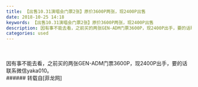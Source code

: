 ```yaml
---
title: 【出售10.31演唱会门票2张】原价3600P两张，现2400P出售
date: 2018-10-25 14:18
keywords: 【出售10.31演唱会门票2张】原价3600P两张，现2400P出售
description: 因有事不能去看，之前买的两张GEN-ADM门票3600P，现2400P出手，要的话联系微信yaka010。
categories: used
---
```

<td class="t_f" id="postmessage_2163422">

<br/>
<br/>
因有事不能去看，之前买的两张GEN-ADM门票3600P，现2400P出手，要的话联系微信yaka010。<br/>
</td>
###### 转载自[菲龙网]